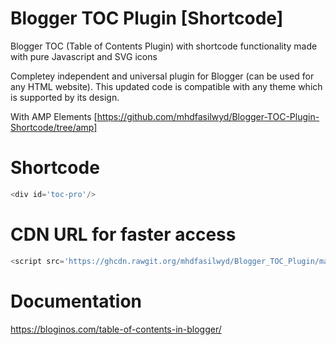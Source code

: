 # Blogger TOC Plugin [Shortcode]
Blogger TOC (Table of Contents Plugin) with shortcode functionality made with pure Javascript and SVG icons

Completey independent and universal plugin for Blogger (can be used for any HTML website). This updated code is compatible with any theme which is supported by its design.

With AMP Elements [https://github.com/mhdfasilwyd/Blogger-TOC-Plugin-Shortcode/tree/amp]
# Shortcode
```javascript
<div id='toc-pro'/>
```
# CDN URL for faster access
```javascript
<script src='https://ghcdn.rawgit.org/mhdfasilwyd/Blogger_TOC_Plugin/main/toc-pro.js' type='text/javascript'/>
```
# Documentation
https://bloginos.com/table-of-contents-in-blogger/
